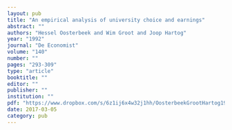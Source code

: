 ```yaml
---
layout: pub
title: "An empirical analysis of university choice and earnings"
abstract: ""
authors: "Hessel Oosterbeek and Wim Groot and Joop Hartog"
year: "1992"
journal: "De Economist"
volume: "140"
number: ""
pages: "293-309"
type: "article"
booktitle: ""
editor: ""
publisher: ""
institution: ""
pdf: "https://www.dropbox.com/s/6z1ij6x4w32j1hh/OosterbeekGrootHartog1992economist.pdf?dl=0"
date: 2017-03-05
category: pub
---
```

